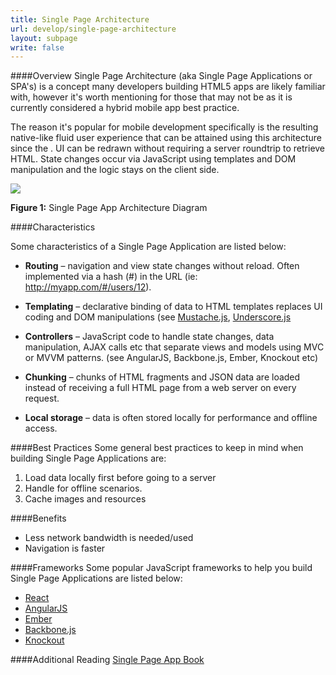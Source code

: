 ```yaml
---
title: Single Page Architecture
url: develop/single-page-architecture
layout: subpage
write: false
---
```


####Overview
Single Page Architecture (aka Single Page Applications or SPA's) is a concept many developers building HTML5 apps are likely familiar with, however it's worth mentioning for those that may not be as it is currently
 considered a hybrid mobile app best practice.

The reason it's popular for mobile development specifically is the resulting native-like fluid user experience that can be attained using this architecture since the .
UI can be redrawn without requiring a server roundtrip to retrieve HTML. State changes occur via JavaScript using templates and DOM manipulation and the logic stays on the client side.

![](/images/spa.png)

**Figure 1:** Single Page App Architecture Diagram


####Characteristics

Some characteristics of a Single Page Application are listed below: 

+ **Routing** – navigation and view state changes without reload. Often implemented via a hash (#) in the URL (ie: http://myapp.com/#/users/12). 

+ **Templating** – declarative binding of data to HTML templates replaces UI coding and DOM manipulations (see [Mustache.js](http://mustache.github.io/), [Underscore.js](http://underscorejs.org)

+ **Controllers** – JavaScript code to handle state changes, data manipulation, AJAX calls etc that separate views and models using MVC or MVVM patterns. (see AngularJS, Backbone.js, Ember, Knockout etc)

+ **Chunking** – chunks of HTML fragments and JSON data are loaded instead of receiving a full HTML page from a web server on every request. 

+ **Local storage** – data is often stored locally for performance and offline access.


####Best Practices
Some general best practices to keep in mind when building Single Page Applications are:

1. Load data locally first before going to a server
2. Handle for offline scenarios.
3. Cache images and resources

####Benefits
+ Less network bandwidth is needed/used
+ Navigation is faster

####Frameworks
Some popular JavaScript frameworks to help you build Single Page Applications are listed below:
+ [React](https://facebook.github.io/react/)
+ [AngularJS](http://angularjs.org) 
+ [Ember](http://emberjs.com)
+ [Backbone.js](http://backbonejs.org)
+ [Knockout](http://knockoutjs.com) 

####Additional Reading
[Single Page App Book](http://singlepageappbook.com/)

